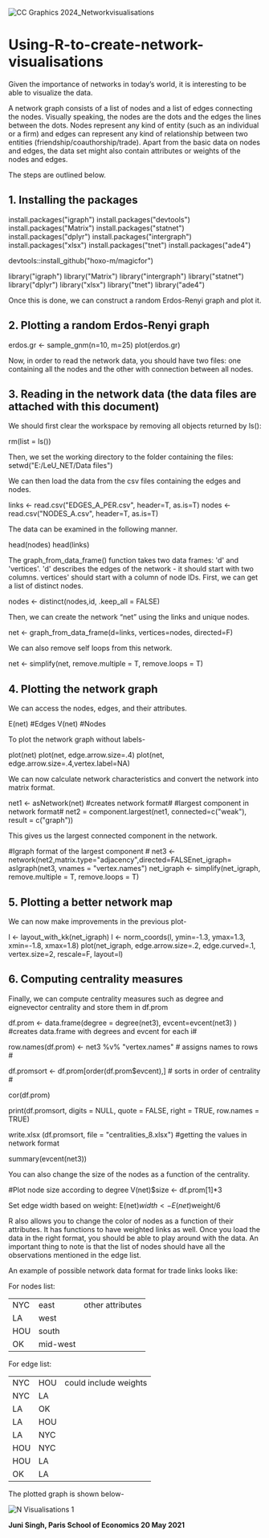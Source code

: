 ![CC Graphics 2024_Networkvisualisations](https://github.com/csae-coders-corner/Using-R-to-create-network-visualisations/assets/148211163/49ecee41-df72-4908-aa32-1c8f5f9b275c)

# Using-R-to-create-network-visualisations

Given the importance of networks in today’s world, it is interesting to be able to visualize the data. 

A network graph consists of a list of nodes and a list of edges connecting the nodes. Visually speaking, the nodes are the dots and the edges the lines between the dots. Nodes represent any kind of entity (such as an individual or a firm) and edges can represent any kind of relationship between two entities (friendship/coauthorship/trade). Apart from the basic data on nodes and edges, the data set might also contain attributes or weights of the nodes and edges. 

The steps are outlined below.

## 1. Installing the packages 

install.packages("igraph")
install.packages("devtools")
install.packages("Matrix")
install.packages("statnet")
install.packages("dplyr")
install.packages("intergraph")
install.packages("xlsx")
install.packages("tnet")
install.packages("ade4")

devtools::install_github("hoxo-m/magicfor")

library("igraph")
library("Matrix")
library("intergraph")
library("statnet")
library("dplyr")
library("xlsx")
library("tnet")
library("ade4")

Once this is done, we can construct a random Erdos-Renyi graph and plot it.


## 2. Plotting a random Erdos-Renyi graph 

erdos.gr <- sample_gnm(n=10, m=25) 
plot(erdos.gr)

Now, in order to read the network data, you should have two files: one containing all the nodes and the other with connection between all nodes. 

## 3.	Reading in the network data (the data files are attached with this document)

We should first clear the workspace by removing all objects returned by ls():

rm(list = ls()) 

Then, we set the working directory to the folder containing the files:
setwd("E:/LeU_NET/Data files") 

We can then load the data from the csv files containing the edges and nodes. 

links <- read.csv("EDGES_A_PER.csv", header=T, as.is=T)
nodes <- read.csv("NODES_A.csv", header=T, as.is=T)

The data can be examined in the following manner. 

head(nodes)
head(links)

The graph_from_data_frame() function takes two data frames: 'd' and 'vertices'. 'd' describes the edges of the network - it should start with two columns. vertices' should start with a column of node IDs. First, we can get a list of distinct nodes. 

nodes <- distinct(nodes,id, .keep_all = FALSE)

Then, we can create the network “net” using the links and unique nodes. 

net <- graph_from_data_frame(d=links, vertices=nodes, directed=F)

We can also remove self loops from this network. 

net <- simplify(net, remove.multiple = T, remove.loops = T) 


## 4. Plotting the network graph

We can access the nodes, edges, and their attributes. 

E(net) #Edges 
V(net) #Nodes

To plot the network graph without labels-

plot(net)
plot(net, edge.arrow.size=.4)
plot(net, edge.arrow.size=.4,vertex.label=NA)

We can now calculate network characteristics and convert the network into matrix format. 

net1 <- asNetwork(net)   #creates network format#
#largest component in network format# 
net2 = component.largest(net1, connected=c("weak"), result = c("graph"))  

This gives us the largest connected component in the network. 

#Igraph format of the largest component #
net3 <- network(net2,matrix.type="adjacency",directed=FALSEnet_igraph= asIgraph(net3, vnames = "vertex.names") 
net_igraph <- simplify(net_igraph, remove.multiple = T, remove.loops = T)

## 5. Plotting a better network map

We can now make improvements in the previous plot-

l <- layout_with_kk(net_igraph)
l <- norm_coords(l, ymin=-1.3, ymax=1.3, xmin=-1.8, xmax=1.8)
plot(net_igraph, edge.arrow.size=.2, edge.curved=.1, vertex.size=2, rescale=F, layout=l)


## 6. Computing centrality measures

Finally, we can compute centrality measures such as degree and eignevector centrality and store them in df.prom

df.prom <- data.frame(degree = degree(net3), evcent=evcent(net3) )   #creates data.frame with degrees and evcent for each i#

row.names(df.prom) <- net3 %v% "vertex.names"    # assigns names to rows #

df.promsort <- df.prom[order(df.prom$evcent),] # sorts in order of centrality #

cor(df.prom)

print(df.promsort, digits = NULL, quote = FALSE, right = TRUE, row.names = TRUE)

write.xlsx (df.promsort, file = "centralities_8.xlsx") #getting the values in network format

summary(evcent(net3)) 

You can also change the size of the nodes as a function of the centrality.

#Plot node size according to degree
V(net)$size <- df.prom[1]*3

Set edge width based on weight:
E(net)$width <- E(net)$weight/6

R also allows you to change the color of nodes as a function of their attributes. It has functions to have weighted links as well. Once you load the data in the right format, you should be able to play around with the data. An important thing to note is that the list of nodes should have all the observations mentioned in the edge list. 

An example of possible network data format for trade links looks like:

For nodes list:


|       |          |                   |
| :---  | :---     | :---              |
| NYC   | east     | other attributes  |
| LA    | west     |                   |
| HOU   | south    |                   |
| OK    | mid-west |                   |


For edge list:

|       |          |                        |
| :---  | :---     | :---                   |
| NYC   | HOU      | could include weights  |
| NYC   | LA       |                        |
| LA    | OK       |                        |
| LA    | HOU      |                        |
| LA    | NYC      |                        |
| HOU   | NYC      |                        |
| HOU   | LA       |                        |
| OK    | LA       |                        |


The plotted graph is shown below-

![N Visualisations 1](https://github.com/csae-coders-corner/Using-R-to-create-network-visualisations/assets/148211163/2ffdca5b-0b16-49c7-86e2-879c8b4850cc)


**Juni Singh, Paris School of Economics
20 May 2021**
